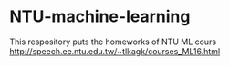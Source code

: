 # NTU-machine-learning
This respository puts the homeworks of NTU ML cours http://speech.ee.ntu.edu.tw/~tlkagk/courses_ML16.html
